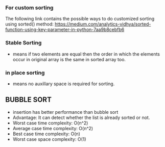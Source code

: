 
### For custom sorting
The following link contains the possible ways to do customized sorting using sorted() method: https://medium.com/analytics-vidhya/sorted-function-using-key-parameter-in-python-7aa9b8cebfb6

### Stable Sorting

- means if two elements are equal then the order in which the elements occur in original array is the same in sorted array too.

### in place sorting

- means no auxillary space is required for sorting.

## BUBBLE SORT

- insertion has better performance than bubble sort
- Advantage: It can detect whether the list is already sorted or not.
- Worst case time complexity: O(n^2)
- Average case time complexity: O(n^2)
- Best case time complexity: O(n)
- Worst case space complexity: O(1)

